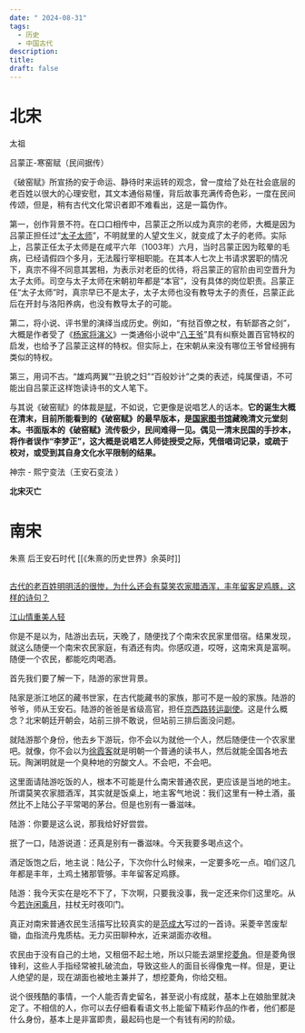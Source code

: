 ```yaml
---
date: " 2024-08-31"
tags:
  - 历史
  - 中国古代
description: 
title: 
draft: false
---
```

# 北宋

太祖

吕蒙正-寒窑赋（民间据传）

《破窑赋》所宣扬的安于命运、静待时来运转的观念，曾一度给了处在社会底层的老百姓以很大的心理安慰，其文本通俗易懂，背后故事充满传奇色彩，一度在民间传颂，但是，稍有古代文化常识者即不难看出，这是一篇伪作。

第一，创作背景不符。在口口相传中，吕蒙正之所以成为真宗的老师，大概是因为吕蒙正担任过“[太子太师](https://baike.baidu.com/item/%E5%A4%AA%E5%AD%90%E5%A4%AA%E5%B8%88/63632?fromModule=lemma_inlink)”，不明就里的人望文生义，就变成了太子的老师。实际上，吕蒙正任太子太师是在咸平六年（1003年）六月，当时吕蒙正因为眩晕的毛病，已经请假四个多月，无法履行宰相职能。在其本人七次上书请求罢职的情况下，真宗不得不同意其罢相，为表示对老臣的优待，将吕蒙正的官阶由司空晋升为太子太师。司空与太子太师在宋朝初年都是“本官”，没有具体的岗位职责。吕蒙正任“太子太师”时，真宗早已不是太子，太子太师也没有教导太子的责任，吕蒙正此后在开封与洛阳养病，也没有教导太子的可能。

第二，将小说、评书里的演绎当成历史。例如，“有挞百僚之杖，有斩鄙吝之剑”，大概是作者受了《[杨家将演义](https://baike.baidu.com/item/%E6%9D%A8%E5%AE%B6%E5%B0%86%E6%BC%94%E4%B9%89/6409929?fromModule=lemma_inlink)》一类通俗小说中“[八王爷](https://baike.baidu.com/item/%E5%85%AB%E7%8E%8B%E7%88%B7/8451419?fromModule=lemma_inlink)”具有纠察处置百官特权的启发，也给予了吕蒙正这样的特权。但实际上，在宋朝从来没有哪位王爷曾经拥有类似的特权。

第三，用词不古。“雄鸡两翼”“丑貌之妇”“百般妙计”之类的表述，纯属俚语，不可能出自吕蒙正这样饱读诗书的文人笔下。

与其说《破窑赋》的体裁是[赋](https://baike.baidu.com/item/%E8%B5%8B/16270933?fromModule=lemma_inlink)，不如说，它更像是说唱艺人的话本。**它的诞生大概在清末，目前所能看到的《破窑赋》的最早版本，是[国家图书馆](https://baike.baidu.com/item/%E5%9B%BD%E5%AE%B6%E5%9B%BE%E4%B9%A6%E9%A6%86/10564963?fromModule=lemma_inlink)藏晚清文元堂刻本。书面版本的《破窑赋》流传极少，民间难得一见。偶见一清末民国的手抄本，将作者误作“李梦正”，这大概是说唱艺人师徒授受之际，凭借唱词记录，或疏于校对，或受到其自身文化水平限制的结果。**


神宗 - 熙宁变法（王安石变法 ）

**北宋灭亡**

# 南宋

朱熹 后王安石时代 [[《朱熹的历史世界》余英时]]


## 

[古代的老百姓明明活的很惨，为什么还会有莫笑农家腊酒浑，丰年留客足鸡豚，这样的诗句？](https://www.zhihu.com/question/665878023/answer/4010118821)

[江山情重美人轻](https://www.zhihu.com/people/jing-jiang-62-44)

你是不是以为，陆游出去玩，天晚了，随便找了个南宋农民家里借宿。结果发现，就这么随便一个南宋农民家庭，有酒还有肉。你感叹道，哎呀，这南宋真是富啊。随便一个农民，都能吃肉喝酒。

首先我们要了解一下，陆游的家世背景。

陆家是浙江地区的藏书世家，在古代能藏书的家族，那可不是一般的家族。陆游的爷爷，师从王安石。陆游的爸爸是省级高官，担任[京西路转运副使](https://zhida.zhihu.com/search?content_id=692195271&content_type=Answer&match_order=1&q=%E4%BA%AC%E8%A5%BF%E8%B7%AF%E8%BD%AC%E8%BF%90%E5%89%AF%E4%BD%BF&zhida_source=entity)。这是什么概念？北宋朝廷开朝会，站前三排不敢说，但站前三排后面没问题。

就陆游那个身份，他去乡下游玩，你不会以为就他一个人，然后随便住一个农家里吧。就像，你不会以为[徐霞客](https://zhida.zhihu.com/search?content_id=692195271&content_type=Answer&match_order=1&q=%E5%BE%90%E9%9C%9E%E5%AE%A2&zhida_source=entity)就是明朝一个普通的读书人，然后就能全国各地去玩。陶渊明就是一个臭种地的穷酸文人。不会吧，不会吧。

这里面请陆游吃饭的人，根本不可能是什么南宋普通农民，更应该是当地的地主。所谓莫笑农家腊酒浑，其实就是饭桌上，地主客气地说：我们这里有一种土酒，虽然比不上陆公子平常喝的茅台。但是也别有一番滋味。

陆游：你要是这么说，那我给好好尝尝。

抿了一口，陆游说道：还真是别有一番滋味。今天我要多喝点这个。

酒足饭饱之后，地主说：陆公子，下次你什么时候来，一定要多吃一点。咱们这几年都是丰年，土鸡土猪那管够。丰年留客足鸡豚。

陆游：我今天实在是吃不下了，下次啊，只要我没事，我一定还来你们这里吃。从今[若许闲乘月](https://zhida.zhihu.com/search?content_id=692195271&content_type=Answer&match_order=1&q=%E8%8B%A5%E8%AE%B8%E9%97%B2%E4%B9%98%E6%9C%88&zhida_source=entity)，拄杖无时夜叩门。

真正对南宋普通农民生活描写比较真实的是[范成大](https://zhida.zhihu.com/search?content_id=692195271&content_type=Answer&match_order=1&q=%E8%8C%83%E6%88%90%E5%A4%A7&zhida_source=entity)写过的一首诗。采菱辛苦废犁锄，血指流丹鬼质枯。无力买田聊种水，近来湖面亦收租。

农民由于没有自己的土地，又租佃不起土地，所以只能去湖里挖[菱角](https://zhida.zhihu.com/search?content_id=692195271&content_type=Answer&match_order=1&q=%E8%8F%B1%E8%A7%92&zhida_source=entity)。但是菱角很锋利，这些人手指经常被扎破流血，导致这些人的面目长得像鬼一样。但是，更让人绝望的是，现在湖面也被地主兼并了，想挖菱角，你给交租。

说个很残酷的事情，一个人能否青史留名，甚至说小有成就，基本上在娘胎里就决定了。不相信的人，你可以去仔细看看语文书上能留下精彩作品的作者，他们都是什么身份，基本上是非富即贵，最起码也是一个有钱有闲的阶级。